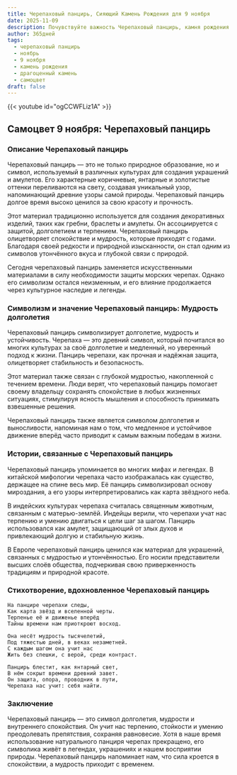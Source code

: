 ```yaml
---
title: Черепаховый панцирь, Сияющий Камень Рождения для 9 ноября
date: 2025-11-09
description: Почувствуйте важность Черепаховый панцирь, камня рождения 9 ноября, который символизирует Мудрость долголетия. Пусть его красота и значение осветят ваш день.
author: 365дней
tags:
  - черепаховый панцирь
  - ноябрь
  - 9 ноября
  - камень рождения
  - драгоценный камень
  - самоцвет
draft: false
---
```


{{< youtube id="ogCCWFLiz1A" >}}

## Самоцвет 9 ноября: Черепаховый панцирь

### Описание Черепаховый панцирь

Черепаховый панцирь — это не только природное образование, но и символ, используемый в различных культурах для создания украшений и амулетов. Его характерные коричневые, янтарные и золотистые оттенки переливаются на свету, создавая уникальный узор, напоминающий древние узоры самой природы. Черепаховый панцирь долгое время высоко ценился за свою красоту и прочность.

Этот материал традиционно используется для создания декоративных изделий, таких как гребни, браслеты и амулеты. Он ассоциируется с защитой, долголетием и терпением. Черепаховый панцирь олицетворяет спокойствие и мудрость, которые приходят с годами. Благодаря своей редкости и природной изысканности, он стал одним из символов утончённого вкуса и глубокой связи с природой.

Сегодня черепаховый панцирь заменяется искусственными материалами в силу необходимости защиты морских черепах. Однако его символизм остался неизменным, и его влияние продолжается через культурное наследие и легенды.

### Символизм и значение Черепаховый панцирь: Мудрость долголетия

Черепаховый панцирь символизирует долголетие, мудрость и устойчивость. Черепаха — это древний символ, который почитался во многих культурах за своё долголетие и медленный, но уверенный подход к жизни. Панцирь черепахи, как прочная и надёжная защита, олицетворяет стабильность и безопасность.

Этот материал также связан с глубокой мудростью, накопленной с течением времени. Люди верят, что черепаховый панцирь помогает своему владельцу сохранять спокойствие в любых жизненных ситуациях, стимулируя ясность мышления и способность принимать взвешенные решения.

Черепаховый панцирь также является символом долголетия и выносливости, напоминая нам о том, что медленное и устойчивое движение вперёд часто приводит к самым важным победам в жизни.

### Истории, связанные с Черепаховый панцирь

Черепаховый панцирь упоминается во многих мифах и легендах. В китайской мифологии черепаха часто изображалась как существо, держащее на спине весь мир. Её панцирь символизировал основу мироздания, а его узоры интерпретировались как карта звёздного неба.

В индейских культурах черепаха считалась священным животным, связанным с матерью-землёй. Индейцы верили, что черепахи учат нас терпению и умению двигаться к цели шаг за шагом. Панцирь использовался как амулет, защищающий от злых духов и привлекающий долгую и стабильную жизнь.

В Европе черепаховый панцирь ценился как материал для украшений, связанных с мудростью и утончённостью. Его носили представители высших слоёв общества, подчеркивая свою приверженность традициям и природной красоте.

### Стихотворение, вдохновленное Черепаховый панцирь

```
На панцире черепахи следы,  
Как карта звёзд и вселенной черты.  
Терпенье её и движенье вперёд  
Тайны времени нам приоткроют восход.

Она несёт мудрость тысячелетий,  
Под тяжестью дней, в веках незаметней.  
С каждым шагом она учит нас  
Жить без спешки, с верой, среди контраст.

Панцирь блестит, как янтарный свет,  
В нём сокрыт времени древний завет.  
Он защита, опора, проводник в пути,  
Черепаха нас учит: себя найти.
```

### Заключение

Черепаховый панцирь — это символ долголетия, мудрости и внутреннего спокойствия. Он учит нас терпению, стойкости и умению преодолевать препятствия, сохраняя равновесие. Хотя в наше время использование натурального панциря черепах прекращено, его символика живёт в легендах, украшениях и нашем восприятии природы. Черепаховый панцирь напоминает нам, что сила кроется в спокойствии, а мудрость приходит с временем.